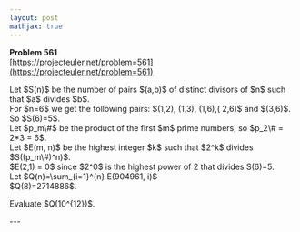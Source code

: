 ```yaml
---
layout: post
mathjax: true
---
```

**Problem 561**  
[https://projecteuler.net/problem=561](https://projecteuler.net/problem=561)

<p>
Let $S(n)$ be the number of pairs $(a,b)$ of distinct divisors of $n$ such that $a$ divides $b$.<br />
For $n=6$ we get the following pairs: $(1,2), (1,3), (1,6),( 2,6)$ and $(3,6)$. So $S(6)=5$.<br />
Let $p_m\#$ be the product of the first $m$ prime numbers,  so $p_2\# = 2*3 = 6$.<br />
Let $E(m, n)$ be the highest integer $k$ such that $2^k$ divides $S((p_m\#)^n)$.<br />
$E(2,1) = 0$ since $2^0$ is the highest power of 2 that divides S(6)=5.<br />
Let $Q(n)=\sum_{i=1}^{n} E(904961, i)$<br />
$Q(8)=2714886$.
</p>
<p>
Evaluate $Q(10^{12})$. 
</p>
---
